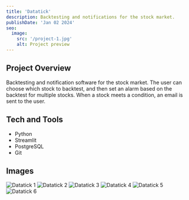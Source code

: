 ```yaml
---
title: 'Datatick'
description: Backtesting and notifications for the stock market.
publishDate: 'Jan 02 2024'
seo:
  image:
    src: '/project-1.jpg'
    alt: Project preview
---
```


<!--![Project preview](/project-1.jpg)-->

## Project Overview

Backtesting and notification software for the stock market. The user can choose which stock to backtest, and then set an alarm based on the backtest for multiple stocks. When a stock meets a condition, an email is sent to the user.

## Tech and Tools

- Python
- Streamlit
- PostgreSQL
- Git

## Images

![Datatick 1](/astro-portfolio/datatick-1.png)
![Datatick 2](/astro-portfolio/datatick-2.png)
![Datatick 3](/astro-portfolio/datatick-3.png)
![Datatick 4](/astro-portfolio/datatick-4.png)
![Datatick 5](/astro-portfolio/datatick-5.png)
![Datatick 6](/astro-portfolio/datatick-6.png)